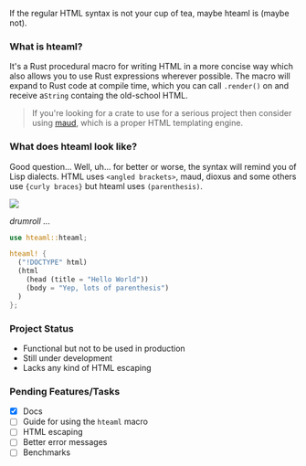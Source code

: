 If the regular HTML syntax is not your cup of tea, maybe hteaml is (maybe not).

### What is hteaml?
It's a Rust procedural macro for writing HTML in a more concise way which also allows you to use Rust expressions wherever possible. The macro will expand to Rust code at compile time, which you can call `.render()` on and receive a`String` containg the old-school HTML.

> If you're looking for a crate to use for a serious project then consider using [maud](https://crates.io/crates/maud), which is a proper HTML templating engine.

### What does hteaml look like?
Good question... Well, uh... for better or worse, the syntax will remind you of Lisp dialects. HTML uses `<angled brackets>`, maud, dioxus and some others use `{curly braces}` but hteaml uses `(parenthesis)`.

![](https://imgs.xkcd.com/comics/lisp_cycles.png)

*drumroll* ...
```rust
use hteaml::hteaml;

hteaml! {
  ("!DOCTYPE" html)
  (html
    (head (title = "Hello World"))
    (body = "Yep, lots of parenthesis")
  )
};
```

### Project Status
- Functional but not to be used in production
- Still under development
- Lacks any kind of HTML escaping

### Pending Features/Tasks
- [x] Docs
- [ ] Guide for using the `hteaml` macro
- [ ] HTML escaping
- [ ] Better error messages
- [ ] Benchmarks
